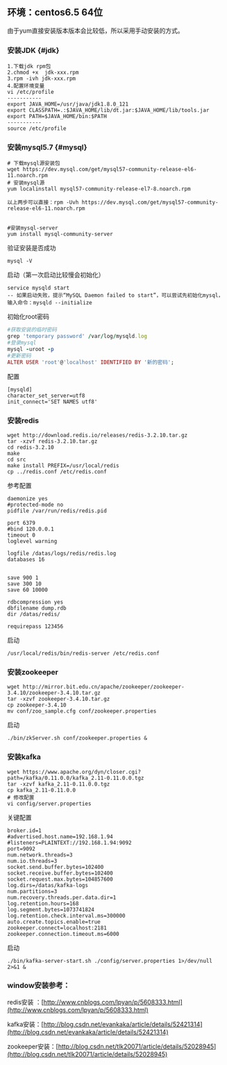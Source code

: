 ## 环境：centos6.5 64位 

由于yum直接安装版本版本会比较低，所以采用手动安装的方式。

### 安装JDK {#jdk}

```
1.下载jdk rpm包
2.chmod +x  jdk-xxx.rpm
3.rpm -ivh jdk-xxx.rpm
4.配置环境变量
vi /etc/profile
-----------
export JAVA_HOME=/usr/java/jdk1.8.0_121
export CLASSPATH=.:$JAVA_HOME/lib/dt.jar:$JAVA_HOME/lib/tools.jar
export PATH=$JAVA_HOME/bin:$PATH
-----------
source /etc/profile
```

### 安装mysql5.7 {#mysql}

```
# 下载mysql源安装包
wget https://dev.mysql.com/get/mysql57-community-release-el6-11.noarch.rpm
# 安装mysql源
yum localinstall mysql57-community-release-el7-8.noarch.rpm

以上两步可以直接：rpm -Uvh https://dev.mysql.com/get/mysql57-community-release-el6-11.noarch.rpm


#安装mysql-server
yum install mysql-community-server
```

验证安装是否成功

```
mysql -V
```

启动（第一次启动比较慢会初始化）

```
service mysqld start 
-- 如果启动失败，提示“MySQL Daemon failed to start”，可以尝试先初始化mysql，输入命令：mysqld --initialize
```

初始化root密码

```ruby
#获取安装的临时密码
grep 'temporary password' /var/log/mysqld.log
#登录mysql
mysql -uroot -p
#更新密码
ALTER USER 'root'@'localhost' IDENTIFIED BY '新的密码';
```

配置

```
[mysqld]
character_set_server=utf8
init_connect='SET NAMES utf8'
```

### 安装redis

```
wget http://download.redis.io/releases/redis-3.2.10.tar.gz
tar -xzvf redis-3.2.10.tar.gz
cd redis-3.2.10
make
cd src
make install PREFIX=/usr/local/redis
cp ../redis.conf /etc/redis.conf
```

参考配置

```
daemonize yes
#protected-mode no
pidfile /var/run/redis/redis.pid

port 6379
#bind 120.0.0.1
timeout 0
loglevel warning

logfile /datas/logs/redis/redis.log
databases 16


save 900 1
save 300 10
save 60 10000

rdbcompression yes
dbfilename dump.rdb
dir /datas/redis/

requirepass 123456
```

启动

```
/usr/local/redis/bin/redis-server /etc/redis.conf
```

### 安装zookeeper

```
wget http://mirror.bit.edu.cn/apache/zookeeper/zookeeper-3.4.10/zookeeper-3.4.10.tar.gz
tar -xzvf zookeeper-3.4.10.tar.gz
cp zookeeper-3.4.10
mv conf/zoo_sample.cfg conf/zookeeper.properties
```

启动

```
./bin/zkServer.sh conf/zookeeper.properties &
```

### 安装kafka

```
wget https://www.apache.org/dyn/closer.cgi?path=/kafka/0.11.0.0/kafka_2.11-0.11.0.0.tgz
tar -xzvf kafka_2.11-0.11.0.0.tgz
cp kafka_2.11-0.11.0.0
# 修改配置
vi config/server.properties
```

关键配置

```
broker.id=1
#advertised.host.name=192.168.1.94
#listeners=PLAINTEXT://192.168.1.94:9092
port=9092
num.network.threads=3
num.io.threads=3
socket.send.buffer.bytes=102400
socket.receive.buffer.bytes=102400
socket.request.max.bytes=104857600
log.dirs=/datas/kafka-logs
num.partitions=3
num.recovery.threads.per.data.dir=1
log.retention.hours=168
log.segment.bytes=1073741824
log.retention.check.interval.ms=300000
auto.create.topics.enable=true
zookeeper.connect=localhost:2181
zookeeper.connection.timeout.ms=6000
```

启动

```
./bin/kafka-server-start.sh ./config/server.properties 1>/dev/null 2>&1 &
```

### window安装参考：

redis安装 ：[http://www.cnblogs.com/lpyan/p/5608333.html](http://www.cnblogs.com/lpyan/p/5608333.html)

kafka安装：[http://blog.csdn.net/evankaka/article/details/52421314](http://blog.csdn.net/evankaka/article/details/52421314)

zookeeper安装：[http://blog.csdn.net/tlk20071/article/details/52028945](http://blog.csdn.net/tlk20071/article/details/52028945)

